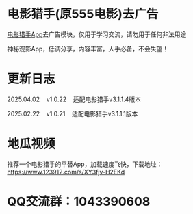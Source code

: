 # 电影猎手(原555电影)去广告

[电影猎手App](https://kgg.rongmanit.com/dyls/DYLS-3.1.1.1.apk)去广告模块，仅用于学习交流，请勿用于任何非法用途

神秘观影App，低调分享，内容丰富，人手必备，不会失望！

# 更新日志

2025.04.02&nbsp;&nbsp;&nbsp;&nbsp;v1.0.22&nbsp;&nbsp;&nbsp;&nbsp;适配电影猎手v3.1.1.4版本

2025.02.22&nbsp;&nbsp;&nbsp;&nbsp;v1.0.21&nbsp;&nbsp;&nbsp;&nbsp;适配电影猎手v3.1.1.1版本

# 地瓜视频

推荐一个电影猎手的平替App，加载速度飞快，下载地址：https://www.123912.com/s/XY3fjv-H2EKd

# QQ交流群：1043390608
